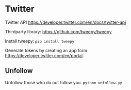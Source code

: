 # Twitter

Twitter API
https://developer.twitter.com/en/docs/twitter-api

Thirdparty library: https://github.com/tweepy/tweepy

Install tweepy: `pip install tweepy`

Generate tokens by creating an app form https://developer.twitter.com/en/portal.


## Unfollow
Unfollow those who do not follow you.
`python unfollow.py`